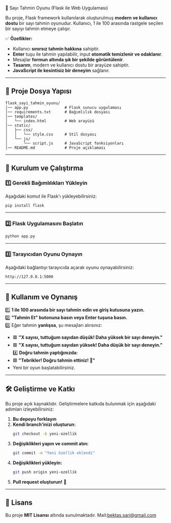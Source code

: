 🎯 Sayı Tahmin Oyunu (Flask ile Web Uygulaması)

Bu proje, Flask framework kullanılarak oluşturulmuş **modern ve kullanıcı dostu** bir sayı tahmin oyunudur. Kullanıcı, 1 ile 100 arasında rastgele seçilen bir sayıyı tahmin etmeye çalışır.

✅ **Özellikler:**  
- Kullanıcı **sınırsız tahmin hakkına** sahiptir.  
- **Enter** tuşu ile tahmin yapılabilir, input **otomatik temizlenir ve odaklanır**.  
- Mesajlar **formun altında şık bir şekilde görüntülenir**.  
- **Tasarım**, modern ve kullanıcı dostu bir arayüze sahiptir.  
- **JavaScript ile kesintisiz bir deneyim** sağlanır.  

---

## 📂 Proje Dosya Yapısı

```
flask_sayi_tahmin_oyunu/
│── app.py                # Flask sunucu uygulaması  
│── requirements.txt      # Bağımlılık dosyası  
│── templates/
│   └── index.html        # Web arayüzü  
│── static/
│   ├── css/
│   │   └── style.css     # Stil dosyası  
│   └── js/
│       └── script.js     # JavaScript fonksiyonları  
│── README.md             # Proje açıklaması  
```

---

## 🚀 Kurulum ve Çalıştırma

### **1️⃣ Gerekli Bağımlılıkları Yükleyin**  
Aşağıdaki komut ile Flask'ı yükleyebilirsiniz:

```bash
pip install flask
```

---

### **2️⃣ Flask Uygulamasını Başlatın**

```bash
python app.py
```

---

### **3️⃣ Tarayıcıdan Oyunu Oynayın**  
Aşağıdaki bağlantıyı tarayıcıda açarak oyunu oynayabilirsiniz:

```
http://127.0.0.1:5000
```

---

## 🎨 Kullanım ve Oynanış

1️⃣ **1 ile 100 arasında bir sayı tahmin edin ve giriş kutusuna yazın.**  
2️⃣ **"Tahmin Et" butonuna basın veya Enter tuşuna basın.**  
3️⃣ Eğer tahmin **yanlışsa**, şu mesajları alırsınız:  
   - 🟥 **"X sayısı, tuttuğum sayıdan düşük! Daha yüksek bir sayı deneyin."**  
   - 🟥 **"X sayısı, tuttuğum sayıdan yüksek! Daha düşük bir sayı deneyin."**  
4️⃣ **Doğru tahmin yaptığınızda:**  
   - 🟩 **"Tebrikler! Doğru tahmin ettiniz! 🎉"**  
   - Yeni bir oyun başlatabilirsiniz.  

---

## 🛠️ Geliştirme ve Katkı  
Bu proje açık kaynaklıdır. Geliştirmelere katkıda bulunmak için aşağıdaki adımları izleyebilirsiniz:

1. **Bu depoyu forklayın**  
2. **Kendi branch'inizi oluşturun:**  
   ```bash
   git checkout -b yeni-ozellik
   ```
3. **Değişiklikleri yapın ve commit atın:**  
   ```bash
   git commit -m "Yeni özellik eklendi"
   ```
4. **Değişiklikleri yükleyin:**  
   ```bash
   git push origin yeni-ozellik
   ```
5. **Pull request oluşturun!** 🎉  

---

## 📜 Lisans  
Bu proje **MIT Lisansı** altında sunulmaktadır. 
Mail:bektas.sari@gmail.com
